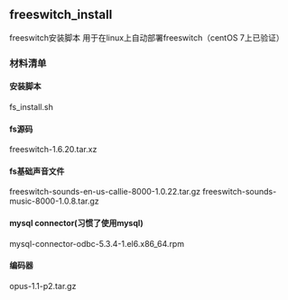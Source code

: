 ## freeswitch_install
freeswitch安装脚本 用于在linux上自动部署freeswitch（centOS 7上已验证）

### 材料清单

#### 安装脚本
fs_install.sh 
#### fs源码
freeswitch-1.6.20.tar.xz
#### fs基础声音文件
freeswitch-sounds-en-us-callie-8000-1.0.22.tar.gz
freeswitch-sounds-music-8000-1.0.8.tar.gz
#### mysql connector(习惯了使用mysql)
mysql-connector-odbc-5.3.4-1.el6.x86_64.rpm 
#### 编码器
opus-1.1-p2.tar.gz

